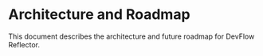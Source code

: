 # Architecture and Roadmap

This document describes the architecture and future roadmap for DevFlow Reflector.
